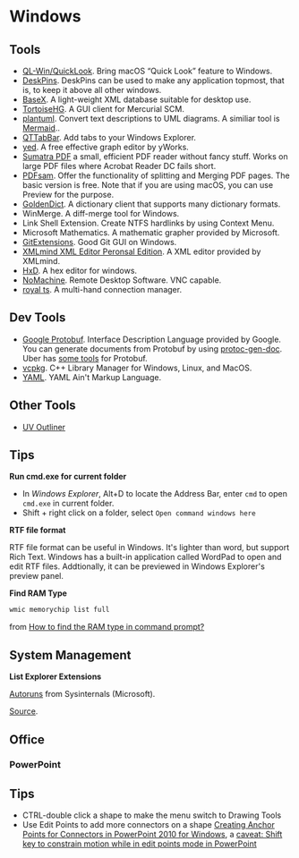# Windows

## Tools

* [QL-Win/QuickLook](https://github.com/QL-Win/QuickLook/). Bring macOS “Quick Look” feature to Windows.
* [DeskPins](http://efotinis.neocities.org/deskpins/index.html). DeskPins can be used to make any application topmost, that is, to keep it above all other windows. 
* [BaseX](http://www.basex.org/). A light-weight XML database suitable for desktop use.
* [TortoiseHG](https://tortoisehg.bitbucket.io/). A GUI client for Mercurial SCM.
* [plantuml](http://plantuml.com/). Convert text descriptions to UML diagrams. A similiar tool is [Mermaid](https://github.com/knsv/mermaid)..
* [QTTabBar](http://qttabbar.wikidot.com/). Add tabs to your Windows Explorer.
* [yed](https://www.yworks.com/yed). A free effective graph editor by yWorks.
* [Sumatra PDF](https://www.sumatrapdfreader.org) a small, efficient PDF reader without fancy stuff. Works on large PDF files where Acrobat Reader DC fails short.
* [PDFsam](https://pdfsam.org/). Offer the functionality of splitting and Merging PDF pages. The basic version is free. Note that if you are using macOS, you can use Preview for the purpose.
* [GoldenDict](http://goldendict.org/). A dictionary client that supports many dictionary formats.
* WinMerge. A diff-merge tool for Windows.
* Link Shell Extension. Create NTFS hardlinks by using Context Menu.
* Microsoft Mathematics. A mathematic grapher provided by Microsoft.
* [GitExtensions](https://github.com/gitextensions/gitextensions). Good Git GUI on Windows.
* [XMLmind XML Editor Peronsal Edition](http://www.xmlmind.com/xmleditor/download.shtml). A XML editor provided by XMLmind.
* [HxD](http://www.mh-nexus.de/). A hex editor for windows.
* [NoMachine](https://www.nomachine.com/). Remote Desktop Software. VNC capable.
* [royal ts](https://www.royalapplications.com/ts). A multi-hand connection manager.

## Dev Tools

* [Google Protobuf](https://github.com/google/protobuf). Interface Description Language provided by Google. You can generate documents from Protobuf by using [protoc-gen-doc](https://github.com/pseudomuto/protoc-gen-doc). Uber has [some tools](https://github.com/uber/prototool) for Protobuf.
* [vcpkg](https://github.com/Microsoft/vcpkg). C++ Library Manager for Windows, Linux, and MacOS.
* [YAML](http://yaml.org/). YAML Ain't Markup Language.

## Other Tools

* [UV Outliner](http://www.uvoutliner.com/)

## Tips

**Run cmd.exe for current folder**

* In *Windows Explorer*, Alt+D to locate the Address Bar, enter `cmd` to open `cmd.exe` in current folder.
* Shift + right click on a folder, select `Open command windows here` 

**RTF file format**

RTF file format can be useful in Windows. It's lighter than word, but support Rich Text. Windows has a built-in application called WordPad to open and edit RTF files. Addtionally, it can be previewed in Windows Explorer's preview panel. 

**Find RAM Type**

```cmd
wmic memorychip list full
```

from [How to find the RAM type in command prompt?](https://superuser.com/questions/606318/how-to-find-the-ram-type-in-command-prompt)


## System Management

**List Explorer Extensions**

[Autoruns](https://docs.microsoft.com/en-us/sysinternals/downloads/autoruns) from Sysinternals (Microsoft).

[Source](https://superuser.com/questions/286000/how-to-list-explorer-extensions-and-disable-them).

## Office

### PowerPoint

## Tips

* CTRL-double click a shape to make the menu switch to Drawing Tools
* Use Edit Points to add more connectors on a shape [Creating Anchor Points for Connectors in PowerPoint 2010 for Windows](https://www.indezine.com/products/powerpoint/learn/shapes/creating-connector-anchorpoints-ppt2010.html), a [caveat: Shift key to constrain motion while in edit points mode in PowerPoint](https://answers.microsoft.com/en-us/msoffice/forum/all/shift-key-to-constrain-motion-while-in-edit-points/c3fe3635-acf6-46a7-b668-70d4c3d643b9)